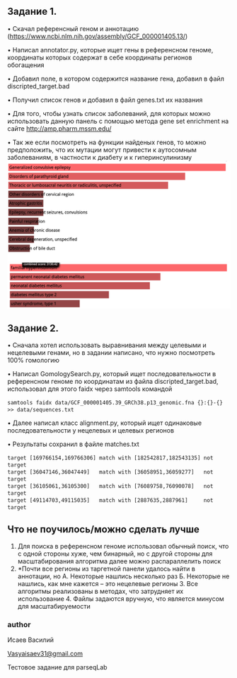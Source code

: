 ## Задание 1.
•	Скачал референсный геном и аннотацию (https://www.ncbi.nlm.nih.gov/assembly/GCF_000001405.13/)

•	Написал annotator.py, которые ищет гены в референсном геноме, координаты которых содержат в себе координаты регионов обогащения

•	Добавил поле, в котором содержится название гена, добавил в файл discripted_target.bad

•	Получил список генов и добавил в файл genes.txt их названия

•	Для того, чтобы узнать список заболеваний, для которых можно использовать данную панель с помощью метода gene set enrichment на сайте http://amp.pharm.mssm.edu/

•	Так же если посмотреть на функции найденых генов, то можно предположить, что их мутации могут привести к аутосомным заболеваниям, в частности к диабету и к гиперинсулинизму
![im1](https://github.com/Vasiliy566/parseqLabTest/blob/master/results/Screenshot%202020-01-13%20at%2004.11.34.png)
![im2](https://github.com/Vasiliy566/parseqLabTest/blob/master/results/Screenshot%202020-01-13%20at%2004.11.48.png)

## Задание 2.
•	Сначала хотел использовать выравнивания между целевыми и нецелевыми генами, но в задании написано, что нужно посмотреть 100% гомологию

•	Написал GomologySearch.py, который ищет последовательности в референсном геноме по координатам из файла discripted_target.bad, использовал для этого faidx через samtools командой 

```
samtools faidx data/GCF_000001405.39_GRCh38.p13_genomic.fna {}:{}-{} >> data/sequences.txt
```

•	Далее написал класс alignment.py, который ищет одинаковые последовательности у нецелевых и целевых регионов

•	Результаты сохранил в файле matches.txt 
```
target [169766154,169766306] match with [182542817,182543135] not target 
target [36047146,36047449]   match with [36058951,36059277]   not target 
target [36105061,36105300]   match with [76089758,76090078]   not target 
target [49114703,49115035]   match with [2887635,2887961]     not target 
```
## Что не поучилось/можно сделать лучше
1.	Для поиска в референсном геноме использовал обычный поиск, что с одной стороны хуже, чем бинарный, но с другой стороны для масштабирования алгоритма далее можно распараллелить поиск
2.	*Почти все регионы из таргетной панели удалось найти в аннотации, но
А. Некоторые нашлись несколько раз
Б. Некоторые не нашлись, как мне кажется – это нецелевые регионы
	3.   Все алгоритмы реализованы в методах, что затрудняет их использование
	4.  Файлы задаются вручную, что является минусом для масштабируемости 


### author
Исаев Василий

Vasyaisaev31@gmail.com

Тестовое задание для parseqLab
